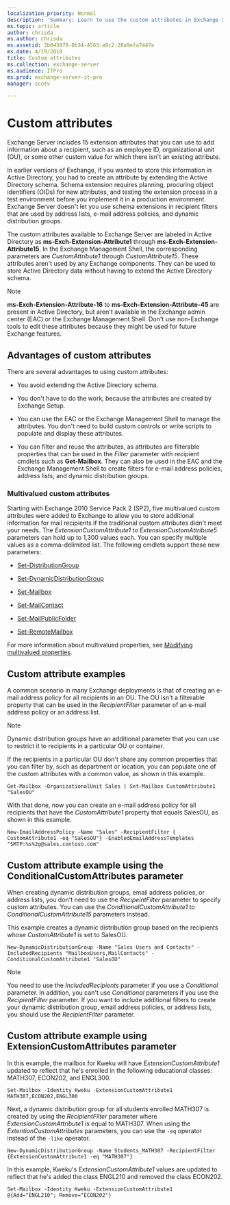 ```yaml
---
localization_priority: Normal
description: 'Summary: Learn to use the custom attributes in Exchange Server 2016 or Exchange Server 2019 to add information about a mail recipient.'
ms.topic: article
author: chrisda
ms.author: chrisda
ms.assetid: 2b043878-0b34-4563-a9c2-28a9efa7447e
ms.date: 4/19/2018
title: Custom attributes
ms.collection: exchange-server
ms.audience: ITPro
ms.prod: exchange-server-it-pro
manager: scotv

---
```


# Custom attributes

Exchange Server includes 15 extension attributes that you can use to add information about a recipient, such as an employee ID, organizational unit (OU), or some other custom value for which there isn't an existing attribute.

In earlier versions of Exchange, if you wanted to store this information in Active Directory, you had to create an attribute by extending the Active Directory schema. Schema extension requires planning, procuring object identifiers (OIDs) for new attributes, and testing the extension process in a test environment before you implement it in a production environment. Exchange Server doesn't let you use schema extensions in recipient filters that are used by address lists, e-mail address policies, and dynamic distribution groups.

The custom attributes available to Exchange Server are labeled in Active Directory as **ms-Exch-Extension-Attribute1** through **ms-Exch-Extension-Attribute15**. In the Exchange Management Shell, the corresponding parameters are _CustomAttribute1_ through _CustomAttribute15_. These attributes aren't used by any Exchange components. They can be used to store Active Directory data without having to extend the Active Directory schema.

> [!NOTE]
> **ms-Exch-Extension-Attribute-16** to **ms-Exch-Extension-Attribute-45** are present in Active Directory, but aren't available in the Exchange admin center (EAC) or the Exchange Management Shell. Don't use non-Exchange tools to edit these attributes because they might be used for future Exchange features.

## Advantages of custom attributes
<a name="AO"> </a>

There are several advantages to using custom attributes:

- You avoid extending the Active Directory schema.

- You don't have to do the work, because the attributes are created by Exchange Setup.

- You can use the EAC or the Exchange Management Shell to manage the attributes. You don't need to build custom controls or write scripts to populate and display these attributes.

- You can filter and reuse the attributes, as attributes are filterable properties that can be used in the _Filter_ parameter with recipient cmdlets such as **Get-Mailbox**. They can also be used in the EAC and the Exchange Management Shell to create filters for e-mail address policies, address lists, and dynamic distribution groups.

### Multivalued custom attributes

Starting with Exchange 2010 Service Pack 2 (SP2), five multivalued custom attributes were added to Exchange to allow you to store additional information for mail recipients if the traditional custom attributes didn't meet your needs. The _ExtensionCustomAttribute1_ to _ExtensionCustomAttribute5_ parameters can hold up to 1,300 values each. You can specify multiple values as a comma-delimited list. The following cmdlets support these new parameters:

- [Set-DistributionGroup](http://technet.microsoft.com/library/e3a8c709-770a-4900-9a57-adcf0d98ff68.aspx)

- [Set-DynamicDistributionGroup](http://technet.microsoft.com/library/943626ad-8455-4867-ab9a-855bab62c9c3.aspx)

- [Set-Mailbox](http://technet.microsoft.com/library/a0d413b9-d949-4df6-ba96-ac0906dedae2.aspx)

- [Set-MailContact](http://technet.microsoft.com/library/04c4e889-8546-4395-9d26-31af08264e45.aspx)

- [Set-MailPublicFolder](http://technet.microsoft.com/library/8db48034-24cd-43d8-9133-1c8226616be5.aspx)

- [Set-RemoteMailbox](http://technet.microsoft.com/library/20bdcdc4-5a7c-4cef-9e7c-cef17e470efd.aspx)

For more information about multivalued properties, see [Modifying multivalued properties](http://technet.microsoft.com/library/dc2c1062-ad79-404b-8da3-5b5798dbb73b.aspx).

## Custom attribute examples
<a name="CA"> </a>

A common scenario in many Exchange deployments is that of creating an e-mail address policy for all recipients in an OU. The OU isn't a filterable property that can be used in the _RecipientFilter_ parameter of an e-mail address policy or an address list.

> [!NOTE]
> Dynamic distribution groups have an additional parameter that you can use to restrict it to recipients in a particular OU or container.

If the recipients in a particular OU don't share any common properties that you can filter by, such as department or location, you can populate one of the custom attributes with a common value, as shown in this example.

```
Get-Mailbox -OrganizationalUnit Sales | Set-Mailbox CustomAttribute1 "SalesOU"
```

With that done, now you can create an e-mail address policy for all recipients that have the _CustomAttribute1_ property that equals SalesOU, as shown in this example.

```
New-EmailAddressPolicy -Name "Sales" -RecipientFilter { CustomAttribute1 -eq "SalesOU"} -EnabledEmailAddressTemplates "SMTP:%s%2g@sales.contoso.com"
```

## Custom attribute example using the ConditionalCustomAttributes parameter
<a name="CAE"> </a>

When creating dynamic distribution groups, email address policies, or address lists, you don't need to use the _RecipeintFilter_ parameter to specify custom attributes. You can use the _ConditionalCustomAttribute1_ to _ConditionalCustomAttribute15_ parameters instead.

This example creates a dynamic distribution group based on the recipients whose _CustomAttribute1_ is set to SalesOU.

```
New-DynamicDistributionGroup -Name "Sales Users and Contacts" -IncludedRecipients "MailboxUsers,MailContacts" -ConditionalCustomAttribute1 "SalesOU"
```

> [!NOTE]
> You need to use the _IncludedRecipients_ parameter if you use a _Conditional_ parameter. In addition, you can't use _Conditional_ parameters if you use the _RecipientFilter_ parameter. If you want to include additional filters to create your dynamic distribution group, email address policies, or address lists, you should use the _RecipientFilter_ parameter.

## Custom attribute example using ExtensionCustomAttributes parameter
<a name="extcusparam"> </a>

In this example, the mailbox for Kweku will have _ExtensionCustomAttribute1_ updated to reflect that he's enrolled in the following educational classes: MATH307, ECON202, and ENGL300.

```
Set-Mailbox -Identity Kweku -ExtensionCustomAttribute1 MATH307,ECON202,ENGL300
```

Next, a dynamic distribution group for all students enrolled MATH307 is created by using the _RecipientFilter_ parameter where _ExtensionCustomAttribute1_ is equal to MATH307. When using the _ExtentionCustomAttributes_ parameters, you can use the `-eq` operator instead of the `-like` operator.

```
New-DynamicDistributionGroup -Name Students_MATH307 -RecipientFilter {ExtensionCustomAttribute1 -eq "MATH307"}
```

In this example, Kweku's _ExtensionCustomAttribute1_ values are updated to reflect that he's added the class ENGL210 and removed the class ECON202.

```
Set-Mailbox -Identity Kweku -ExtensionCustomAttribute1 @{Add="ENGL210"; Remove="ECON202"}
```



